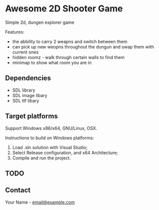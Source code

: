 <!-- ABOUT THE PROJECT -->
#  Awesome 2D Shooter Game

<!-- A screenshot of your game would be nice here... -->
Simple 2d, dungen explorer game


Features:
* the abbility to carry 2 weapns and switch between them
* can pick up new weopns throughout the dungun and swap them with current ones
* hidden roomz - walk through certain walls to find them
* minimap to show what room you are in 

## Dependencies
* SDL library
* SDL image libary
* SDL ttf libary

## Target platforms
Support Windows x86/x64, GNU/Linux, OSX.

Instructions to build on Windows platforms:
1) Load .sln solution with Visual Studio;
2) Select Release configuration, and x64 Architecture;
3) Compile and run the project.

## TODO



## Contact

Your Name - email@example.com
